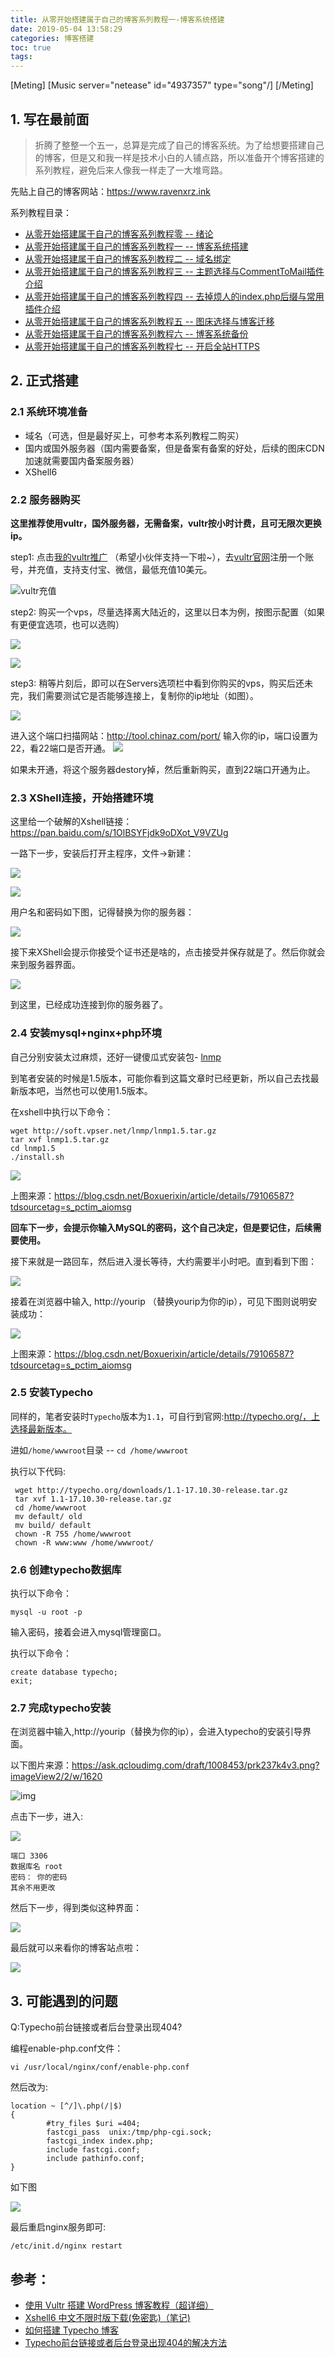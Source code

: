 ```yaml
---
title: 从零开始搭建属于自己的博客系列教程一-博客系统搭建
date: 2019-05-04 13:58:29
categories: 博客搭建
toc: true
tags:
---
```


[Meting]
[Music server="netease" id="4937357" type="song"/]
[/Meting]

## 1.  写在最前面
<!-- more -->
> 折腾了整整一个五一，总算是完成了自己的博客系统。为了给想要搭建自己的博客，但是又和我一样是技术小白的人铺点路，所以准备开个博客搭建的系列教程，避免后来人像我一样走了一大堆弯路。

先贴上自己的博客网站：https://www.ravenxrz.ink   

系列教程目录：

- [从零开始搭建属于自己的博客系列教程零 -- 绪论](https://www.ravenxrz.ink/archives/ck27kp480001u4gvmay908xku/)
- [从零开始搭建属于自己的博客系列教程一 -- 博客系统搭建](https://www.ravenxrz.ink/archives/ck27kp47t001e4gvm3ztsc97x/)
- [从零开始搭建属于自己的博客系列教程二 -- 域名绑定](https://www.ravenxrz.ink/archives/ck27kp47u001h4gvm669q1u7p/)
- [从零开始搭建属于自己的博客系列教程三 -- 主题选择与CommentToMail插件介绍](https://www.ravenxrz.ink/archives/ck27kp48v003w4gvmdcd2d0fm/)
- [从零开始搭建属于自己的博客系列教程四 -- 去掉烦人的index.php后缀与常用插件介绍](https://www.ravenxrz.ink/archives/ck27kp47y001p4gvm3zsucst2/)
- [从零开始搭建属于自己的博客系列教程五 -- 图床选择与博客迁移](https://www.ravenxrz.ink/archives/ck27kp47w001j4gvm1ltvcpbg/)
- [从零开始搭建属于自己的博客系列教程六 -- 博客系统备份](https://www.ravenxrz.ink/archives/ck27kp47z001s4gvmbldsfb6h/)
- [从零开始搭建属于自己的博客系列教程七 -- 开启全站HTTPS](https://www.ravenxrz.ink/archives/ck27kp47x001m4gvmfyii1whr/)

## 2.  正式搭建

### 2.1  系统环境准备

- 域名（可选，但是最好买上，可参考本系列教程二购买）
- 国内或国外服务器（国内需要备案，但是备案有备案的好处，后续的图床CDN加速就需要国内备案服务器）
- XShell6

### 2.2  服务器购买

**这里推荐使用vultr，国外服务器，无需备案，vultr按小时计费，且可无限次更换ip。**

step1: 点击[我的vultr推广](https://www.vultr.com/?ref=7744129) （希望小伙伴支持一下啦~），去[vultr官网](https://my.vultr.com)注册一个账号，并充值，支持支付宝、微信，最低充值10美元。

![vultr充值](https://pic.superbed.cn/item/5cfbacd2451253d178d942d3.png)

step2: 购买一个vps，尽量选择离大陆近的，这里以日本为例，按图示配置（如果有更便宜选项，也可以选购）

![](https://pic.superbed.cn/item/5cfbacd3451253d178d9431e.png)

![](https://pic.superbed.cn/item/5cfbacd5451253d178d9435e.png)

step3: 稍等片刻后，即可以在Servers选项栏中看到你购买的vps，购买后还未完，我们需要测试它是否能够连接上，复制你的ip地址（如图）。

![](https://pic.superbed.cn/item/5cfbacd7451253d178d943a5.png)

进入这个端口扫描网站：http://tool.chinaz.com/port/
输入你的ip，端口设置为22，看22端口是否开通。
![](https://pic.superbed.cn/item/5cfbacd9451253d178d943e5.png)

如果未开通，将这个服务器destory掉，然后重新购买，直到22端口开通为止。


### 2.3  XShell连接，开始搭建环境

这里给一个破解的Xshell链接：https://pan.baidu.com/s/1OlBSYFjdk9oDXot_V9VZUg

一路下一步，安装后打开主程序，文件->新建：

![](https://pic.superbed.cn/item/5cfbacda451253d178d94422.png)

![](https://pic3.superbed.cn/item/5cfbacdc451253d178d94462.png)

用户名和密码如下图，记得替换为你的服务器：

![](https://pic.superbed.cn/item/5cfbace2451253d178d944f3.png)

接下来XShell会提示你接受个证书还是啥的，点击接受并保存就是了。然后你就会来到服务器界面。

  ![](https://pic.superbed.cn/item/5cfbace4451253d178d94532.png)

到这里，已经成功连接到你的服务器了。

### 2.4 安装mysql+nginx+php环境

自己分别安装太过麻烦，还好一键傻瓜式安装包- [lnmp](https://lnmp.org/)

到笔者安装的时候是1.5版本，可能你看到这篇文章时已经更新，所以自己去找最新版本吧，当然也可以使用1.5版本。

在xshell中执行以下命令：

```
wget http://soft.vpser.net/lnmp/lnmp1.5.tar.gz
tar xvf lnmp1.5.tar.gz
cd lnmp1.5
./install.sh
```

![](http://upload-images.jianshu.io/upload_images/606686-e97fffd23200f958.png?imageMogr2/auto-orient/strip%7CimageView2/2/w/1240)

上图来源：https://blog.csdn.net/Boxuerixin/article/details/79106587?tdsourcetag=s_pctim_aiomsg

**回车下一步，会提示你输入MySQL的密码，这个自己决定，但是要记住，后续需要使用。**

接下来就是一路回车，然后进入漫长等待，大约需要半小时吧。直到看到下图：

![](https://pic3.superbed.cn/item/5cfbace5451253d178d94567.png)

接着在浏览器中输入, http://yourip （替换yourip为你的ip），可见下图则说明安装成功：

![](http://upload-images.jianshu.io/upload_images/606686-5b44be3c96513f34.png?imageMogr2/auto-orient/strip%7CimageView2/2/w/1240)

上图来源：https://blog.csdn.net/Boxuerixin/article/details/79106587?tdsourcetag=s_pctim_aiomsg

### 2.5  安装Typecho

同样的，笔者安装时`Typecho`版本为`1.1`，可自行到官网:http://typecho.org/，上选择最新版本。

进如`/home/wwwroot`目录 -- `cd /home/wwwroot`

执行以下代码:

```
 wget http://typecho.org/downloads/1.1-17.10.30-release.tar.gz
 tar xvf 1.1-17.10.30-release.tar.gz 
 cd /home/wwwroot
 mv default/ old
 mv build/ default
 chown -R 755 /home/wwwroot
 chown -R www:www /home/wwwroot/
```

### 2.6  创建typecho数据库

执行以下命令：

`mysql -u root -p`

输入密码，接着会进入mysql管理窗口。

执行以下命令：

```
create database typecho;
exit;
```

### 2.7 完成typecho安装

在浏览器中输入,http://yourip（替换为你的ip），会进入typecho的安装引导界面。

以下图片来源：https://ask.qcloudimg.com/draft/1008453/prk237k4v3.png?imageView2/2/w/1620

![img](https://ask.qcloudimg.com/draft/1008453/prk237k4v3.png?imageView2/2/w/1620)

点击下一步，进入:

![](https://upload-images.jianshu.io/upload_images/3778244-94a8170cbabc82d1.png?imageMogr2/auto-orient/strip%7CimageView2/2/w/1000/format/webp)

```
端口 3306
数据库名 root
密码： 你的密码
其余不用更改
```

然后下一步，得到类似这种界面：

![](https://pic.superbed.cn/item/5cfbace7451253d178d945a5.png)

最后就可以来看你的博客站点啦：

![](https://ask.qcloudimg.com/draft/1008453/ekmy1frrd9.png?imageView2/2/w/1620)

## 3. 可能遇到的问题

Q:Typecho前台链接或者后台登录出现404?

编程enable-php.conf文件：

`vi /usr/local/nginx/conf/enable-php.conf`

然后改为:

```
location ~ [^/]\.php(/|$)
{
        #try_files $uri =404;
        fastcgi_pass  unix:/tmp/php-cgi.sock;
        fastcgi_index index.php;
        include fastcgi.conf;
        include pathinfo.conf;
}
```

如下图

![](https://pic.superbed.cn/item/5cfbace8451253d178d945e9.png)

最后重启nginx服务即可:

```
/etc/init.d/nginx restart
```



## 参考：

- [使用 Vultr 搭建 WordPress 博客教程（超详细）](https://blog.csdn.net/Boxuerixin/article/details/79106587?tdsourcetag=s_pctim_aiomsg)
- [Xshell6 中文不限时版下载(免密匙)（笔记)](https://blog.csdn.net/qq_31362105/article/details/80706750)
- [如何搭建 Typecho 博客](https://cloud.tencent.com/developer/article/1356132)
- [Typecho前台链接或者后台登录出现404的解决方法](https://boke112.com/5112.html)

